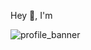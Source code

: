 Hey 👋, I'm 

![profile_banner](https://github.com/desyed/desyed/assets/18189873/38d87836-f987-45f2-8102-dba7c5935e05)

